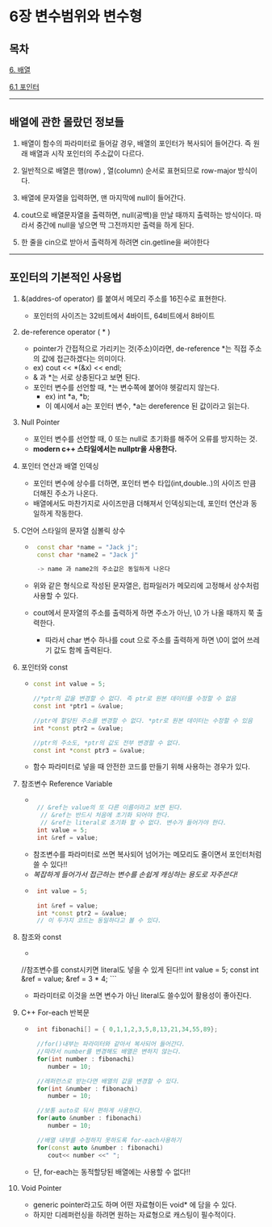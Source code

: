 # 6장 변수범위와 변수형

## 목차 

[6. 배열](#1)

[6.1 포인터](#1)

********
<div id="1"></div>

## 배열에 관한 몰랐던 정보들 

1. 배열이 함수의 파라미터로 들어갈 경우, 배열의 포인터가 복사되어 들어간다. 즉 원래 배열과 시작 포인터의 주소값이 다르다.

2. 일반적으로 배열은 행(row) , 열(column) 순서로 표현되므로 row-major 방식이다.

3. 배열에 문자열을 입력하면, 맨 마지막에 null이 들어간다.

4. cout으로 배열문자열을 출력하면, null(공백)을 만날 때까지 출력하는 방식이다. 따라서 중간에 null을 넣으면 딱 그전까지만 출력을 하게 된다.
5. 한 줄을 cin으로 받아서 출력하게 하려면 cin.getline을 써야한다

 ---------
<div id="2"></div>

## 포인터의 기본적인 사용법

1. &(addres-of operator) 를 붙여서 메모리 주소를 16진수로 표현한다.
   - 포인터의 사이즈는 32비트에서 4바이트, 64비트에서 8바이트

2. de-reference operator ( * )
   - pointer가 간접적으로 가리키는 것(주소)이라면, de-reference *는 직접 주소의 값에 접근하겠다는 의미이다. 
   - ex) cout << *(&x) << endl;
   - & 과 *는 서로 상충된다고 보면 된다.
   - 포인터 변수를 선언할 때, *는 변수쪽에 붙어야 헷갈리지 않는다.
     - ex) int *a, *b;
     - 이 예시에서 a는 포인터 변수, *a는 dereference 된 값이라고 읽는다.

3. Null Pointer
   - 포인터 변수를 선언할 때, 0 또는 null로 초기화를 해주어 오류를 방지하는 것.
   - **modern c++ 스타일에서는 nullptr을 사용한다.**


4. 포인터 연산과 배열 인덱싱
   - 포인터 변수에 상수를 더하면, 포인터 변수 타입(int,double..)의 사이즈 만큼 더해진 주소가 나온다. 
   - 배열에서도 마찬가지로 사이즈만큼 더해져서 인덱싱되는데, 포인터 연산과 동일하게 작동한다.  

5. C언어 스타일의 문자열 심볼릭 상수 
   - ``` c++
      const char *name = "Jack j";
      const char *name2 = "Jack j"

      -> name 과 name2의 주소값은 동일하게 나온다        
       ```  
   - 위와 같은 형식으로 작성된 문자열은, 컴파일러가 메모리에 고정해서 상수처럼 사용할 수 있다.

   - cout에서 문자열의 주소를 출력하게 하면 주소가 아닌, \0 가 나올 때까지 쭉 출력한다. 
     - 따라서 char 변수 하나를 cout 으로 주소를 출력하게 하면 \0이 없어 쓰레기 값도 함께 출력된다.

6. 포인터와 const
    - ``` c++
      const int value = 5;

      //*ptr의 값을 변경할 수 없다. 즉 ptr로 원본 데이터를 수정할 수 없음
      const int *ptr1 = &value;

      //ptr에 할당된 주소를 변경할 수 없다. *ptr로 원본 데이터는 수정할 수 있음
      int *const ptr2 = &value;

      //ptr의 주소도, *ptr의 값도 전부 변경할 수 없다.
      const int *const ptr3 = &value;
      ```  
   - 함수 파라미터로 넣을 때 안전한 코드를 만들기 위해 사용하는 경우가 있다.

7. 참조변수 Reference Variable
   - ``` c++

      // &ref는 value의 또 다른 이름이라고 보면 된다.
	   // &ref는 반드시 처음에 초기화 되어야 한다.
	   // &ref는 literal로 초기화 할 수 없다. 변수가 들어가야 한다.
      int value = 5;
      int &ref = value;


       ```  
   - 참조변수를 파라미터로 쓰면 복사되어 넘어가는 메모리도 줄이면서 포인터처럼 쓸 수 있다!!
   - *복잡하게 들어가서 접근하는 변수를 손쉽게 캐싱하는 용도로 자주쓴다!*
   - ``` c++
      int value = 5;

      int &ref = value;
      int *const ptr2 = &value;
      // 이 두가지 코드는 동일하다고 볼 수 있다.
       ```  

8. 참조와 const
     - ``` c++

      //참조변수를 const시키면 literal도 넣을 수 있게 된다!!
      int value = 5;
      const int &ref = value;
      &ref = 3 * 4;
       ```  

      - 파라미터로 이것을 쓰면 변수가 아닌 literal도 쓸수있어 활용성이 좋아진다.

9. C++ For-each 반복문
   - ``` c++
      int fibonachi[] = { 0,1,1,2,3,5,8,13,21,34,55,89};

      //for()내부는 파라미터와 같아서 복사되어 들어간다. 
      //따라서 number를 변경해도 배열은 변하지 않는다.
      for(int number : fibonachi)
         number = 10;

      //레퍼런스로 받는다면 배열의 값을 변경할 수 있다.
      for(int &number : fibonachi)
         number = 10;

      //보통 auto로 둬서 편하게 사용한다.
      for(auto &number : fibonachi)
         number = 10;

      //배열 내부를 수정하지 못하도록 for-each사용하기
      for(const auto &number : fibonachi)
         cout<< number <<" ";
      ```

   - 단, for-each는 동적할당된 배열에는 사용할 수 없다!!


10. Void Pointer 
	- generic pointer라고도 하며 어떤 자료형이든 void* 에 담을 수 있다.
	- 하지만 디레퍼런싱을 하려면 원하는 자료형으로 캐스팅이 필수적이다.
